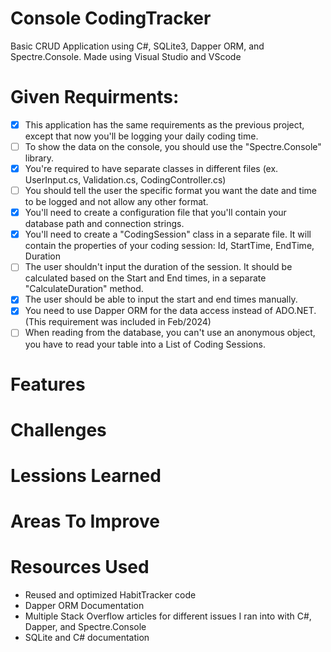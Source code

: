 # Console CodingTracker
  
  Basic CRUD Application using C#, SQLite3, Dapper ORM, and Spectre.Console. Made using Visual Studio and VScode
  
# Given Requirments:
  - [x] This application has the same requirements as the previous project, except that now you'll be logging your daily coding time.
  - [ ] To show the data on the console, you should use the "Spectre.Console" library.
  - [x] You're required to have separate classes in different files (ex. UserInput.cs, Validation.cs, CodingController.cs)
  - [ ] You should tell the user the specific format you want the date and time to be logged and not allow any other format.
  - [x] You'll need to create a configuration file that you'll contain your database path and connection strings.
  - [x] You'll need to create a "CodingSession" class in a separate file. It will contain the properties of your coding session: Id, StartTime, EndTime, Duration
  - [ ] The user shouldn't input the duration of the session. It should be calculated based on the Start and End times, in a separate "CalculateDuration" method.
  - [x] The user should be able to input the start and end times manually.
  - [x] You need to use Dapper ORM for the data access instead of ADO.NET. (This requirement was included in Feb/2024)
  - [ ] When reading from the database, you can't use an anonymous object, you have to read your table into a List of Coding Sessions.

# Features


# Challenges


# Lessions Learned


# Areas To Improve


# Resources Used
  * Reused and optimized HabitTracker code
  * Dapper ORM Documentation
  * Multiple Stack Overflow articles for different issues I ran into with C#, Dapper, and Spectre.Console
  * SQLite and C# documentation
